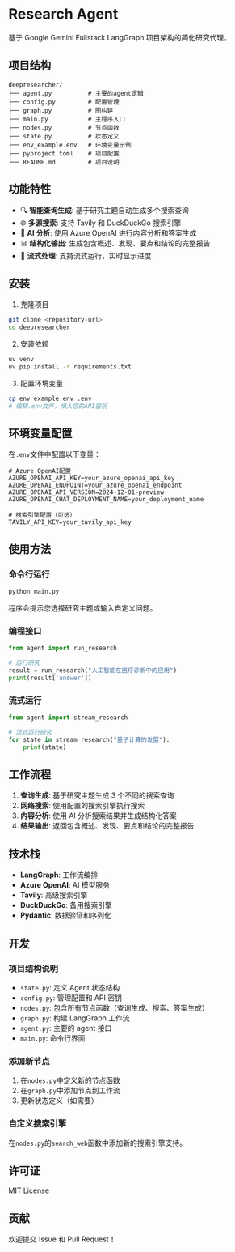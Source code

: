 # Research Agent

基于 Google Gemini Fullstack LangGraph 项目架构的简化研究代理。

## 项目结构

```
deepresearcher/
├── agent.py          # 主要的agent逻辑
├── config.py         # 配置管理
├── graph.py          # 图构建
├── main.py           # 主程序入口
├── nodes.py          # 节点函数
├── state.py          # 状态定义
├── env_example.env   # 环境变量示例
├── pyproject.toml    # 项目配置
└── README.md         # 项目说明
```

## 功能特性

- 🔍 **智能查询生成**: 基于研究主题自动生成多个搜索查询
- 🌐 **多源搜索**: 支持 Tavily 和 DuckDuckGo 搜索引擎
- 🤖 **AI 分析**: 使用 Azure OpenAI 进行内容分析和答案生成
- 📊 **结构化输出**: 生成包含概述、发现、要点和结论的完整报告
- 🔄 **流式处理**: 支持流式运行，实时显示进度

## 安装

1. 克隆项目

```bash
git clone <repository-url>
cd deepresearcher
```

2. 安装依赖

```bash
uv venv
uv pip install -r requirements.txt
```

3. 配置环境变量

```bash
cp env_example.env .env
# 编辑.env文件，填入您的API密钥
```

## 环境变量配置

在`.env`文件中配置以下变量：

```env
# Azure OpenAI配置
AZURE_OPENAI_API_KEY=your_azure_openai_api_key
AZURE_OPENAI_ENDPOINT=your_azure_openai_endpoint
AZURE_OPENAI_API_VERSION=2024-12-01-preview
AZURE_OPENAI_CHAT_DEPLOYMENT_NAME=your_deployment_name

# 搜索引擎配置（可选）
TAVILY_API_KEY=your_tavily_api_key
```

## 使用方法

### 命令行运行

```bash
python main.py
```

程序会提示您选择研究主题或输入自定义问题。

### 编程接口

```python
from agent import run_research

# 运行研究
result = run_research("人工智能在医疗诊断中的应用")
print(result['answer'])
```

### 流式运行

```python
from agent import stream_research

# 流式运行研究
for state in stream_research("量子计算的发展"):
    print(state)
```

## 工作流程

1. **查询生成**: 基于研究主题生成 3 个不同的搜索查询
2. **网络搜索**: 使用配置的搜索引擎执行搜索
3. **内容分析**: 使用 AI 分析搜索结果并生成结构化答案
4. **结果输出**: 返回包含概述、发现、要点和结论的完整报告

## 技术栈

- **LangGraph**: 工作流编排
- **Azure OpenAI**: AI 模型服务
- **Tavily**: 高级搜索引擎
- **DuckDuckGo**: 备用搜索引擎
- **Pydantic**: 数据验证和序列化

## 开发

### 项目结构说明

- `state.py`: 定义 Agent 状态结构
- `config.py`: 管理配置和 API 密钥
- `nodes.py`: 包含所有节点函数（查询生成、搜索、答案生成）
- `graph.py`: 构建 LangGraph 工作流
- `agent.py`: 主要的 agent 接口
- `main.py`: 命令行界面

### 添加新节点

1. 在`nodes.py`中定义新的节点函数
2. 在`graph.py`中添加节点到工作流
3. 更新状态定义（如需要）

### 自定义搜索引擎

在`nodes.py`的`search_web`函数中添加新的搜索引擎支持。

## 许可证

MIT License

## 贡献

欢迎提交 Issue 和 Pull Request！

